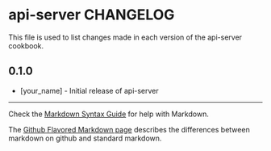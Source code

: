 api-server CHANGELOG
====================

This file is used to list changes made in each version of the api-server cookbook.

0.1.0
-----
- [your_name] - Initial release of api-server

- - -
Check the [Markdown Syntax Guide](http://daringfireball.net/projects/markdown/syntax) for help with Markdown.

The [Github Flavored Markdown page](http://github.github.com/github-flavored-markdown/) describes the differences between markdown on github and standard markdown.
